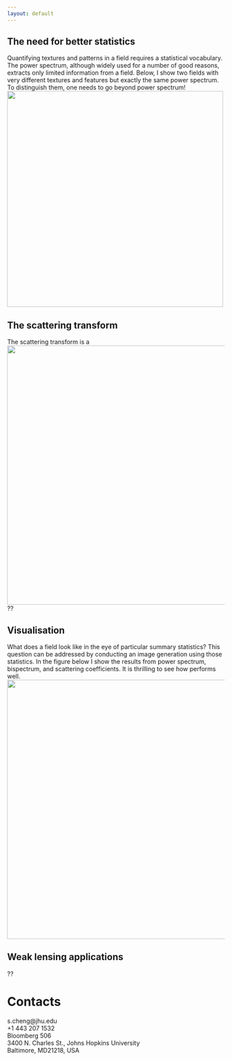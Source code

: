 ```yaml
---
layout: default
---
```


## The need for better statistics
Quantifying textures and patterns in a field requires a statistical vocabulary. 
The power spectrum, although widely used for a number of good reasons, extracts only limited information from a field.
Below, I show two fields with very different textures and features but exactly the same power spectrum.
To distinguish them, one needs to go beyond power spectrum!
<br>
<img src="https://github.com/SihaoCheng/scattering_transform/blob/master/beyond_power_spectrum.png?raw=true" width="500" />

## The scattering transform
The scattering transform is a 
<img src="https://github.com/SihaoCheng/scattering_transform/blob/master/ST_structure.png?raw=true" width="600" />
??

## Visualisation
What does a field look like in the eye of particular summary statistics? 
This question can be addressed by conducting an image generation using those statistics.
In the figure below I show the results from power spectrum, bispectrum, and scattering coefficients.
It is thrilling to see how performs well. 
<br>
<img src="https://github.com/SihaoCheng/scattering_transform/blob/master/image_generation.png?raw=true" width="600" />

## Weak lensing applications
??

<h1 id="Contacts">Contacts</h1>
s.cheng@jhu.edu
<br>
+1 443 207 1532
<br>
Bloomberg 506
<br>
3400 N. Charles St., Johns Hopkins University
<br>
Baltimore, MD21218, USA
